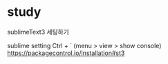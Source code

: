 # study
sublimeText3 세팅하기

sublime setting
Ctrl + ` (menu > view > show console)
https://packagecontrol.io/installation#st3

